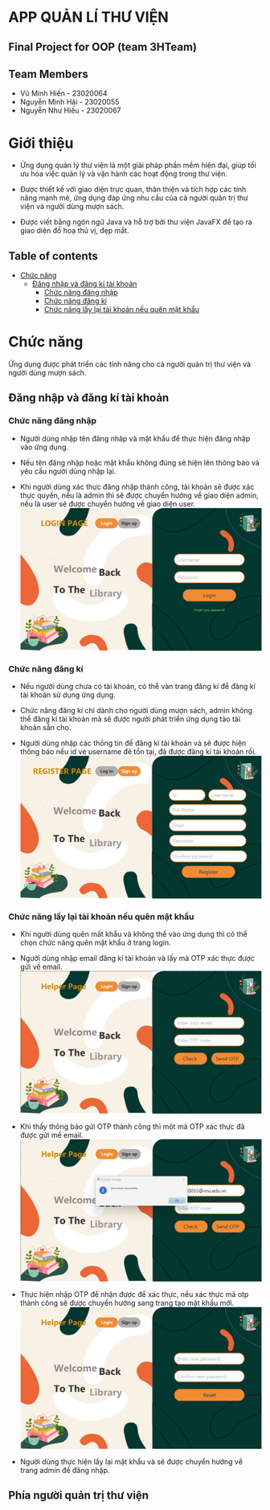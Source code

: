 # APP QUẢN LÍ THƯ VIỆN  

## Final Project for OOP (team 3HTeam)

## Team Members
- Vũ Minh Hiến - 23020064
- Nguyễn Minh Hải - 23020055
- Nguyễn Như Hiếu - 23020067

# Giới thiệu
- Ứng dụng quản lý thư viện là một giải pháp phần mềm hiện đại, giúp tối ưu hóa việc quản lý và vận hành các hoạt động trong thư viện.

- Được thiết kế với giao diện trực quan, thân thiện và tích hợp các tính năng mạnh mẽ, ứng dụng đáp ứng nhu cầu của cả người quản trị thư viện và người dùng mượn sách.

- Được viết bằng ngôn ngữ Java và hỗ trợ bởi thư viện JavaFX để tạo ra giao diện đồ hoạ thú vị, đẹp mắt.

## Table of contents
- [Chức năng](#Chức-năng)
  - [Đăng nhập và đăng kí tài khoản](#Đăng-nhập-và-đăng-kí-tài-khoản)
    - [Chức năng đăng nhập](#Chức-năng-đăng-nhập)
    - [Chức năng đăng kí](#Chức-năng-đăng-kí)
    - [Chức năng lấy lại tài khoản nếu quên mật khẩu](#Chức-năng-lấy-lại-tài-khoản-nếu-quên-mật-khẩu)

# Chức năng
Ứng dụng được phát triển các tính năng cho cả người quản trị thư viện và người dùng mượn sách.
## Đăng nhập và đăng kí tài khoản
### Chức năng đăng nhập
- Người dùng nhập tên đăng nhâp và mật khẩu để thực hiện đăng nhập vào ứng dụng.

- Nếu tên đăng nhập hoặc mật khẩu không đúng sẽ hiện lên thông bào và yêu cầu người dùng nhập lại.

- Khi người dùng xác thực đăng nhập thành công, tài khoản sẽ được xác thực quyền, nếu là admin thì sẽ được chuyển hướng về giao diện admin, nếu là user sẽ được chuyển hướng về giao diện user.
![alt text](preview/image.png)

### Chức năng đăng kí
- Nếu người dùng chưa có tài khoản, có thể vàn trang đăng kí để đăng kí tài khoản sử dụng ứng dụng.

- Chức năng đăng kí chỉ dành cho người dùng mượn sách, admin không thể đăng kí tài khoản mà sẽ được người phát triển ứng dụng tào tài khoản sẵn cho.

- Người dùng nhập các thông tin để đăng kí tài khoản và sẽ được hiện thông báo nếu id vè username đẽ tồn tại, đã được đăng kí tài khoản rồi.
![alt text](preview/image-1.png)

### Chức năng lấy lại tài khoản nếu quên mật khẩu

- Khi người dùng quên mất khẩu và không thể vào ứng dụng thì có thể chọn chức năng quên mật khẩu ở trang login.

- Người dùng nhập email đăng kí tài khoản và lấy mà OTP xác thực được gửi về email.
![alt text](preview/image-2.png)

- Khi thấy thông báo gửi OTP thành công thì một mã OTP xác thực đã được gửi mề email.
![alt text](preview/image-3.png)

- Thực hiện nhập OTP để nhận được để xác thực, nếu xác thực mã otp thành công sẽ được chuyển hướng sang trang tạo mật khẩu mới.
![alt text](preview/image-4.png)

- Người dùng thực hiện lấy lại mật khẩu và sẽ được chuyển hướng về trang admin để đăng nhập.

## Phía người quản trị thư viện